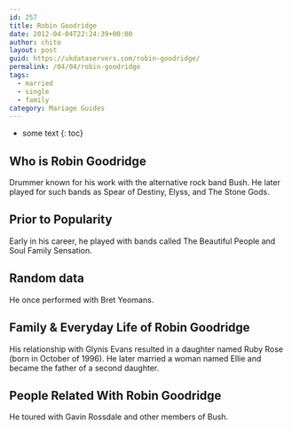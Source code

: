 ```yaml
---
id: 257
title: Robin Goodridge
date: 2012-04-04T22:24:39+00:00
author: chito
layout: post
guid: https://ukdataservers.com/robin-goodridge/
permalink: /04/04/robin-goodridge  
tags:
  - married
  - single
  - family
category: Mariage Guides
---
```


* some text
{: toc}


## Who is  Robin Goodridge
                  
                  
                  
Drummer known for his work with the alternative rock band Bush. He later played for such bands as Spear of Destiny, Elyss, and The Stone Gods.
                  
                
                
                
## Prior to Popularity 
                  
                  
                  
Early in his career, he played with bands called The Beautiful People and Soul Family Sensation.
                  
                
                
                
## Random data 
                  
                  
                  
He once performed with Bret Yeomans.
                  
                
                
                
## Family & Everyday Life of Robin Goodridge
                  
                  
                  
His relationship with Glynis Evans resulted in a daughter named Ruby Rose (born in October of 1996). He later married a woman named Ellie and became the father of a second daughter.
                  
                
                
                
## People Related With  Robin Goodridge
                  
                  
                  
He toured with Gavin Rossdale and other members of Bush.
                  
                
              
            
          
          
          
    
    
  
